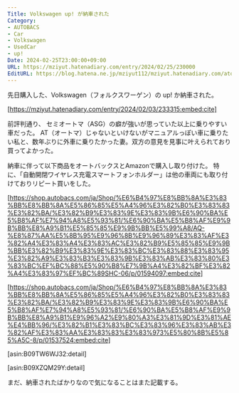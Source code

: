 ```yaml
---
Title: Volkswagen up! が納車された
Category:
- AUTOBACS
- Car
- Volkswagen
- UsedCar
- up!
Date: 2024-02-25T23:00:00+09:00
URL: https://mziyut.hatenadiary.com/entry/2024/02/25/230000
EditURL: https://blog.hatena.ne.jp/mziyut112/mziyut.hatenadiary.com/atom/entry/6801883189086164982
---
```


先日購入した、Volkswagen（フォルクスワーゲン）の up! か納車された。

[https://mziyut.hatenadiary.com/entry/2024/02/03/233315:embed:cite]

前評判通り、 セミオートマ（ASG）の癖が強いが思っていた以上に乗りやすい車だった。
AT（オートマ）じゃないといけないがマニュアルっぽい車に乗りたい私と、数年ぶりに外車に乗りたかった妻。双方の意見を見事に叶えられており買ってよかった。

納車に伴って以下商品をオートバックスとAmazonで購入し取り付けた。
特に、「自動開閉ワイヤレス充電スマートフォンホルダー」は他の車両にも取り付けておりリピート買いをした。

[https://shop.autobacs.com/ja/Shop/%E6%B4%97%E8%BB%8A%E3%83%BB%E8%BB%8A%E5%86%85%E5%A4%96%E3%82%B0%E3%83%83%E3%82%BA/%E3%82%B9%E3%83%9E%E3%83%9B%E6%90%BA%E5%B8%AF%E7%94%A8%E5%93%81/%E6%90%BA%E5%B8%AF%E9%9B%BB%E8%A9%B1%E5%85%85%E9%9B%BB%E5%99%A8/AQ-%E8%87%AA%E5%8B%95%E9%96%8B%E9%96%89%E3%83%AF%E3%82%A4%E3%83%A4%E3%83%AC%E3%82%B9%E5%85%85%E9%9B%BB%E3%82%B9%E3%83%9E%E3%83%BC%E3%83%88%E3%83%95%E3%82%A9%E3%83%B3%E3%83%9B%E3%83%AB%E3%83%80%E3%83%BC%EF%BC%88%E5%90%B8%E7%9B%A4%E3%82%BF%E3%82%A4%E3%83%97%EF%BC%89SHC-06/p/01594097:embed:cite]

[https://shop.autobacs.com/ja/Shop/%E6%B4%97%E8%BB%8A%E3%83%BB%E8%BB%8A%E5%86%85%E5%A4%96%E3%82%B0%E3%83%83%E3%82%BA/%E3%82%B9%E3%83%9E%E3%83%9B%E6%90%BA%E5%B8%AF%E7%94%A8%E5%93%81/%E6%90%BA%E5%B8%AF%E9%9B%BB%E8%A9%B1%E9%96%A2%E9%80%A3%E3%81%9D%E3%81%AE%E4%BB%96/%E3%82%B1%E3%83%BC%E3%83%96%E3%83%AB%E3%82%AF%E3%83%AA%E3%83%83%E3%83%973%E5%80%8B%E5%85%A5C-8/p/01537524:embed:cite]

[asin:B09TW6WJ32:detail]

[asin:B09XZQM29Y:detail]

まだ、納車されたばかりなので気になることはまた記載する。
